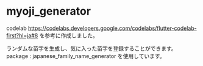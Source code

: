 # myoji_generator

codelab https://codelabs.developers.google.com/codelabs/flutter-codelab-first?hl=ja#8
を参考に作成しました。

ランダムな苗字を生成し、気に入った苗字を登録することができます。
package : japanese_family_name_generator を使用しています。

